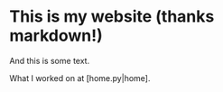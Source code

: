 # This is my website (thanks markdown!)
And this is some text.

What I worked on at [home.py|home].
